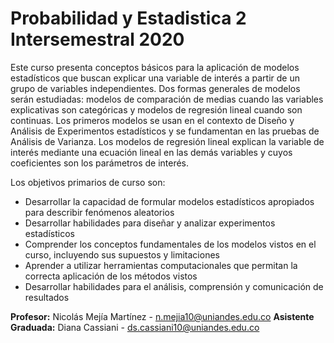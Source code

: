 # Probabilidad y Estadistica 2 Intersemestral 2020

Este curso presenta conceptos básicos para la aplicación de modelos estadísticos que buscan explicar una variable de interés a partir de un grupo de variables independientes. Dos formas generales de modelos serán estudiadas: modelos de comparación de medias cuando las variables explicativas son categóricas y modelos de regresión lineal cuando son continuas. Los primeros modelos se usan en el contexto de Diseño y Análisis de Experimentos estadísticos y se fundamentan en las pruebas de Análisis de Varianza. Los modelos de regresión lineal explican la variable de interés mediante una ecuación lineal en las demás variables y cuyos coeficientes son los parámetros de interés. 

Los objetivos primarios de curso son: 
- Desarrollar la capacidad de formular modelos estadísticos apropiados para describir fenómenos aleatorios
- Desarrollar habilidades para diseñar y analizar experimentos estadísticos 
- Comprender los conceptos fundamentales de los modelos vistos en el curso, incluyendo sus supuestos y limitaciones
- Aprender a utilizar herramientas computacionales que permitan la correcta aplicación de los métodos vistos 
- Desarrollar habilidades para el análisis, comprensión y comunicación de resultados 

**Profesor:** Nicolás Mejía Martínez - n.mejia10@uniandes.edu.co
**Asistente Graduada:** Diana Cassiani - ds.cassiani10@uniandes.edu.co
